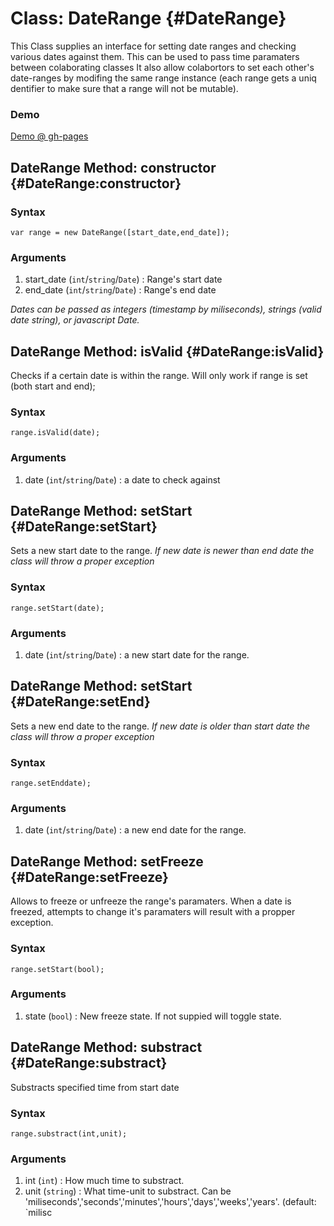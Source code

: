 Class: DateRange {#DateRange}
==========================================

This Class supplies an interface for setting date ranges and checking various dates against them. This can be used to pass time paramaters between colaborating classes
It also allow colabortors to set each other's date-ranges by modifing the same range instance (each range gets a uniq dentifier to make sure that a range will not be mutable).

### Demo
[Demo @ gh-pages](http://arieh.github.com/DateRange/)


DateRange Method: constructor {#DateRange:constructor}
---------------------------------------------------------------
### Syntax

	var range = new DateRange([start_date,end_date]);

### Arguments

1. start_date (`int`/`string`/`Date`) : Range's start date
2. end_date (`int`/`string`/`Date`) : Range's end date

*Dates can be passed as integers (timestamp by miliseconds), strings (valid date string), or javascript Date.*

DateRange Method: isValid {#DateRange:isValid}
-------------------------------------------------
Checks if a certain date is within the range.
Will only work if range is set (both start and end);

### Syntax
	range.isValid(date);
	
### Arguments

1. date (`int`/`string`/`Date`) : a date to check against

DateRange Method: setStart {#DateRange:setStart}
-------------------------------------------------
Sets a new start date to the range. 
*If new date is newer than end date the class will throw a proper exception*

### Syntax
	range.setStart(date);
	
### Arguments

1. date (`int`/`string`/`Date`) : a new start date for the range.

DateRange Method: setStart {#DateRange:setEnd}
-------------------------------------------------
Sets a new end date to the range. 
*If new date is older than start date the class will throw a proper exception*

### Syntax
	range.setEnddate);
	
### Arguments

1. date (`int`/`string`/`Date`) : a new end date for the range.

DateRange Method: setFreeze {#DateRange:setFreeze}
-------------------------------------------------
Allows to freeze or unfreeze the range's paramaters. When a date is freezed, attempts to change it's paramaters will result with a propper exception.

### Syntax
	range.setStart(bool);
	
### Arguments

1. state (`bool`) : New freeze state. If not suppied will toggle state.

DateRange Method: substract {#DateRange:substract}
---------------------------------------
Substracts specified time from start date

### Syntax
	range.substract(int,unit);
	
### Arguments

1. int (`int`) : How much time to substract.
2. unit (`string`) : What time-unit to substract. Can be 'miliseconds','seconds','minutes','hours','days','weeks','years'. (default: `milisc
